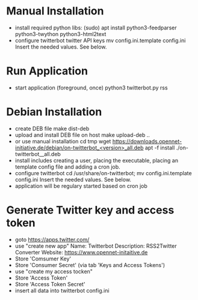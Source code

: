 # Manual Installation
 * install required python libs:
   (sudo) apt install python3-feedparser python3-twython python3-html2text
 * configure twitterbot twitter API keys
   mv config.ini.template config.ini
   Insert the needed values. See below.

# Run Application
 * start application (foreground, once)
   python3 twitterbot.py rss

# Debian Installation
 * create DEB file
   make dist-deb
 * upload and install DEB file on host
   make upload-deb ..
 * or use manual installation
   cd tmp
   wget https://downloads.opennet-initiative.de/debian/on-twitterbot_<version>_all.deb
   apt -f install ./on-twitterbot_<version>_all.deb 
 * install includes creating a user, placing the executable, 
   placing an template config file and adding a cron job.
 * configure twitterbot
   cd /usr/share/on-twitterbot; mv config.ini.template config.ini
   Insert the needed values. See below.
 * application will be regulary started based on cron job

# Generate Twitter key and access token
 * goto https://apps.twitter.com/
 * use "create new app"
   Name: Twitterbot
   Description: RSS2Twitter Converter
   Website: https://www.opennet-initaitive.de
 * Store 'Comsumer Key'
 * Store 'Consumer Secret' (via tab 'Keys and Access Tokens')
 * use "create my access tocken"
 * Store 'Access Token'
 * Store 'Access Token Secret'
 * insert all data into twitterbot config.ini
